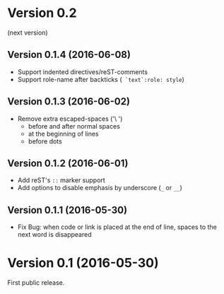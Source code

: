 Version 0.2
===========

(next version)

Version 0.1.4 (2016-06-08)
--------------------------

* Support indented directives/reST-comments
* Support role-name after backticks (`` `text`:role: style``)

Version 0.1.3 (2016-06-02)
--------------------------

* Remove extra escaped-spaces ('\ ')
    * before and after normal spaces
    * at the beginning of lines
    * before dots

Version 0.1.2 (2016-06-01)
--------------------------

* Add reST's `::` marker support
* Add options to disable emphasis by underscore (`_` or `__`)

Version 0.1.1 (2016-05-30)
--------------------------

* Fix Bug: when code or link is placed at the end of line, spaces to the next word is disappeared

Version 0.1 (2016-05-30)
========================

First public release.
